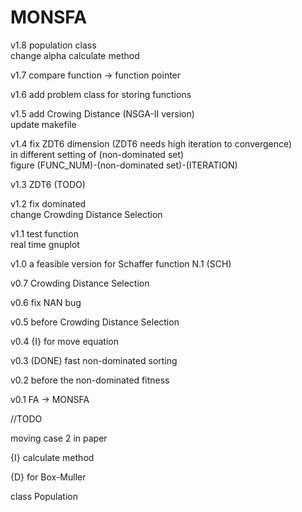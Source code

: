 # MONSFA

v1.8 population class  
     change alpha calculate method
    
v1.7 compare function -> function pointer

v1.6 add problem class for storing functions


v1.5 add Crowing Distance (NSGA-II version)  
     update makefile

v1.4 fix ZDT6 dimension (ZDT6 needs high iteration to convergence)  
     in different setting of (non-dominated set)  
     figure (FUNC_NUM)-(non-dominated set)-(ITERATION)

v1.3 ZDT6 (TODO)

v1.2 fix dominated  
     change Crowding Distance Selection

v1.1 test function  
     real time gnuplot

v1.0 a feasible version for Schaffer function N.1 (SCH)

v0.7 Crowding Distance Selection

v0.6 fix NAN bug

v0.5 before Crowding Distance Selection

v0.4 {I} for move equation

v0.3 (DONE) fast non-dominated sorting

v0.2 before the non-dominated fitness

v0.1 FA -> MONSFA

//TODO 

moving case 2 in paper

{I} calculate method

{D} for Box-Muller

class Population

